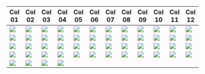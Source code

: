 Col 01  |Col 02  |Col 03  |Col 04  |Col 05  |Col 06  |Col 07  |Col 08  |Col 09  |Col 10  |Col 11  |Col 12  
--------|--------|--------|--------|--------|--------|--------|--------|--------|--------|--------|--------
![][i1] |![][i2] |![][i3] |![][i4] |![][i5] |![][i6] |![][i7] |![][i8] |![][i9] |![][i10]|![][i11]|![][i12]
![][i13]|![][i14]|![][i15]|![][i16]|![][i17]|![][i18]|![][i19]|![][i20]|![][i21]|![][i22]|![][i23]|![][i24]
![][i25]|![][i26]|![][i27]|![][i28]|![][i29]|![][i30]|![][i31]|![][i32]|![][i33]|![][i34]|![][i35]|![][i36]
![][i37]|![][i38]|![][i39]|![][i40]|![][i41]|![][i42]|![][i43]|![][i44]|![][i45]|![][i46]|![][i47]|![][i48]
![][i49]|![][i50]|![][i51]|![][i52]|        |        |        |        |        |        |        |

[i1]: layout-icons/content-2col-leftbody-alltext.svg
[i2]: layout-icons/content-2col-leftbody-color.svg
[i3]: layout-icons/content-2col-leftbody-image.svg
[i4]: layout-icons/content-2col-rightbody-alltext.svg
[i5]: layout-icons/content-2col-rightbody-color.svg
[i6]: layout-icons/content-2col-rightbody-image.svg
[i7]: layout-icons/content-3col-alltext.svg
[i8]: layout-icons/content-3col-color.svg
[i9]: layout-icons/content-3col-image.svg
[i10]: layout-icons/content-leftsidebar-color.svg
[i11]: layout-icons/content-leftsidebar-image.svg
[i12]: layout-icons/content-open-color.svg
[i13]: layout-icons/content-open-image.svg
[i14]: layout-icons/content-rightsidebar-color.svg
[i15]: layout-icons/content-rightsidebar-image.svg
[i16]: layout-icons/content-rubix-alternating.svg
[i17]: layout-icons/content-rubix-wrap.svg
[i18]: layout-icons/content-rubix.svg
[i19]: layout-icons/formats-cards.svg
[i20]: layout-icons/formats-columns.svg
[i21]: layout-icons/formats-mosaic.svg
[i22]: layout-icons/formats-rows.svg
[i23]: layout-icons/home-2col-buttons.svg
[i24]: layout-icons/home-2col-carousel-alt.svg
[i25]: layout-icons/home-2col-carousel.svg
[i26]: layout-icons/home-2col-static.svg
[i27]: layout-icons/home-3col-carousel.svg
[i28]: layout-icons/home-3col-static.svg
[i29]: layout-icons/home-buttons-carousel.svg
[i30]: layout-icons/home-buttons-static.svg
[i31]: layout-icons/home-hero-carousel.svg
[i32]: layout-icons/home-hero-static.svg
[i33]: layout-icons/home-leftbutton-carousel.svg
[i34]: layout-icons/home-leftbutton-static.svg
[i35]: layout-icons/home-leftside-carousel.svg
[i36]: layout-icons/home-leftside-static.svg
[i37]: layout-icons/home-lefttext-carousel.svg
[i38]: layout-icons/home-lefttext-static.svg
[i39]: layout-icons/home-rightbutton-carousel.svg
[i40]: layout-icons/home-rightbutton-static.svg
[i41]: layout-icons/home-rightside-carousel.svg
[i42]: layout-icons/home-rightside-static.svg
[i43]: layout-icons/home-righttext-carousel.svg
[i44]: layout-icons/home-righttext-static.svg
[i45]: layout-icons/home-rubix-carousel.svg
[i46]: layout-icons/home-stackbutton-carousel.svg
[i47]: layout-icons/home-stackbutton-static.svg
[i48]: layout-icons/home-tile.svg
[i49]: layout-icons/home-vertical-leftcarousel.svg
[i50]: layout-icons/home-vertical-leftstatic.svg
[i51]: layout-icons/home-vertical-rightcarousel.svg
[i52]: layout-icons/home-vertical-rightstatic.svg
